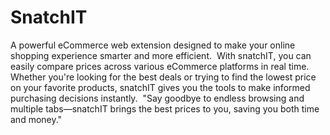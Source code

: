 # **SnatchIT** 
A powerful eCommerce web extension designed to make your online shopping experience smarter and more efficient. 
With snatchIT, you can easily compare prices across various eCommerce platforms in real time.
Whether you're looking for the best deals or trying to find the lowest price on your favorite products, snatchIT gives you the tools to make informed purchasing decisions instantly. 
"Say goodbye to endless browsing and multiple tabs—snatchIT brings the best prices to you, saving you both time and money."

